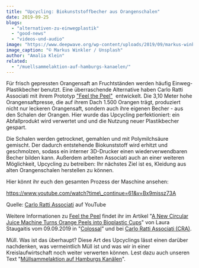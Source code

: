 ```yaml
---
title: "Upcycling: Biokunststoffbecher aus Orangenschalen"
date: 2019-09-25
blogs: 
  - "alternativen-zu-einwegplastik"
  - "good-news"
  - "videos-und-audio"
image: "https://www.deepwave.org/wp-content/uploads/2019/09/markus-winkler-zv4JaHkmr6M-unsplash-scaled.jpg"
image_caption: "© Markus Winkler / Unsplash"
author: "Amalia Klein"
related: 
  - "/muellsammelaktion-auf-hamburgs-kanaelen/"
---
```


Für frisch gepressten Orangensaft an Fruchtständen werden häufig Einweg-Plastikbecher benutzt. Eine überraschende Alternative haben Carlo Ratti Associati mit ihrem Prototyp ["Feel the Peel"](https://carloratti.com/project/feel-the-peel/)  entwickelt. Die 3,10 Meter hohe Orangensaftpresse, die auf ihrem Dach 1.500 Orangen trägt, produziert nicht nur leckeren Orangensaft, sondern auch ihre eigenen Becher - aus den Schalen der Orangen. Hier wurde das Upcycling perfektioniert: ein Abfallprodukt wird verwertet und und die Nutzung neuer Plastikbecher gespart.

Die Schalen werden getrocknet, gemahlen und mit Polymilchsäure gemischt. Der dadurch entstehende Biokunststoff wird erhitzt und geschmolzen, sodass ein interner 3D-Drucker einen wiederverwendbaren Becher bilden kann. Außerdem arbeiten Associati auch an einer weiteren Möglichkeit, Upcycling zu betreiben: Ihr nächstes Ziel ist es, Kleidung aus alten Orangenschalen herstellen zu können.

Hier könnt ihr euch den gesamten Prozess der Maschine ansehen:

https://www.youtube.com/watch?time\_continue=61&v=Bx9missz73A

Quelle: [Carlo Ratti Associati](https://youtu.be/Bx9missz73A) auf YouTube

Weitere Informationen zu [Feel the Peel](https://carloratti.com/project/feel-the-peel/) findet ihr im Artikel "[A New Circular Juice Machine Turns Orange Peels into Bioplastic Cups](https://www.thisiscolossal.com/2019/09/circular-juice-machine/?mc_cid=f49d10f13a&mc_eid=3e8586ebc5)" von Laura Staugaitis vom 09.09.2019 in "[Colossal](https://www.thisiscolossal.com/)" und bei [Carlo Ratti Associati (CRA)](https://carloratti.com/).

Müll. Was ist das überhaupt? Diese Art des Upcyclings lässt einen darüber nachdenken, was vermeintlich Müll ist und was wir in einer Kreislaufwirtschaft noch weiter verwerten können. Lest dazu auch unseren Text "[Müllsammelaktion auf Hamburgs Kanälen](https://www.deepwave.org/muellsammelaktion-auf-hamburgs-kanaelen/)".
